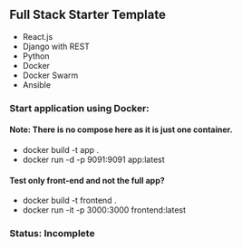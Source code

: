## Full Stack Starter Template

- React.js
- Django with REST
- Python
- Docker
- Docker Swarm
- Ansible

### Start application using Docker:

#### Note: There is no compose here as it is just one container.

- docker build -t app .
- docker run -d -p 9091:9091 app:latest

#### Test only front-end and not the full app?

- docker build -t frontend .
- docker run -it -p 3000:3000 frontend:latest

### Status: Incomplete
